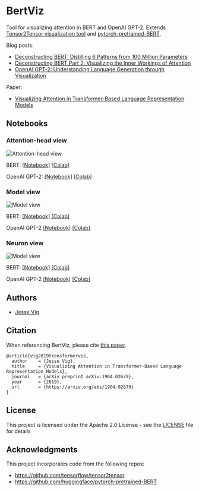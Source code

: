 # BertViz

Tool for visualizing attention in BERT and OpenAI GPT-2. Extends [Tensor2Tensor visualization tool](https://github.com/tensorflow/tensor2tensor/tree/master/tensor2tensor/visualization)  and [pytorch-pretrained-BERT](https://github.com/huggingface/pytorch-pretrained-BERT).

Blog posts:
* [Deconstructing BERT: Distilling 6 Patterns from 100 Million Parameters](https://towardsdatascience.com/deconstructing-bert-distilling-6-patterns-from-100-million-parameters-b49113672f77)
* [Deconstructing BERT Part 2: Visualizing the Inner Workings of Attention](https://towardsdatascience.com/deconstructing-bert-part-2-visualizing-the-inner-workings-of-attention-60a16d86b5c1)
* [OpenAI GPT-2: Understanding Language Generation through Visualization](https://towardsdatascience.com/openai-gpt-2-understanding-language-generation-through-visualization-8252f683b2f8)

Paper:
* [Visualizing Attention in Transformer-Based Language Representation Models](https://arxiv.org/pdf/1904.02679.pdf)

## Notebooks

### Attention-head view
![Attention-head view](https://raw.githubusercontent.com/jessevig/bertviz/master/images/attention_head_thumbnail.jpeg)

 BERT:
 [[Notebook]](https://github.com/jessevig/bertviz/blob/master/bertviz_summary.ipynb)
  [[Colab]](https://colab.research.google.com/drive/1vlOJ1lhdujVjfH857hvYKIdKPTD9Kid8)
  
 OpenAI GPT-2:
  [[Notebook]](https://github.com/jessevig/bertviz/blob/master/bertviz_summary_gpt2.ipynb)
[[Colab]](https://colab.research.google.com/drive/1AcE98QfdpHK47YkYvzNeY0BO2nx5CEpc)

### Model view 
![Model view](https://raw.githubusercontent.com/jessevig/bertviz/master/images/model_thumbnail.png)

BERT: [[Notebook]](https://github.com/jessevig/bertviz/blob/master/bertviz_map.ipynb)
[[Colab]](https://colab.research.google.com/drive/1OmKa1PHPt5fzGmxstDObn5acUrdvjA_j)

OpenAI GPT-2
[[Notebook]](https://github.com/jessevig/bertviz/blob/master/bertviz_map_gpt2.ipynb)
[[Colab]](https://colab.research.google.com/drive/1RL5JYIUaVrSsyPDxyn6wBZn6W4JRnNoH)


### Neuron view 
![Model view](https://raw.githubusercontent.com/jessevig/bertviz/master/images/neuron_thumbnail.png)

BERT: [[Notebook]](https://github.com/jessevig/bertviz/blob/master/bertviz_detail.ipynb) 
[[Colab]](https://colab.research.google.com/drive/1Nlhh2vwlQdKleNMqpmLDBsAwrv_7NnrB)


OpenAI GPT-2
[[Notebook]](https://github.com/jessevig/bertviz/blob/master/bertviz_detail_gpt2.ipynb) 
[[Colab]](https://colab.research.google.com/drive/12qHRVqfefS8kdmZ605q1SULQ6z3q2lF-)


## Authors

* [Jesse Vig](https://github.com/jessevig)

## Citation

When referencing BertViz, please cite [this paper](https://arxiv.org/abs/1904.02679).

```
@article{vig2019transformervis,
  author    = {Jesse Vig},
  title     = {Visualizing Attention in Transformer-Based Language Representation Models},
  journal   = {arXiv preprint arXiv:1904.02679},
  year      = {2019},
  url       = {https://arxiv.org/abs/1904.02679}
}
```

## License

This project is licensed under the Apache 2.0 License - see the [LICENSE](LICENSE) file for details

## Acknowledgments

This project incorporates code from the following repos:
* https://github.com/tensorflow/tensor2tensor
* https://github.com/huggingface/pytorch-pretrained-BERT
